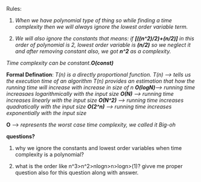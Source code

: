 Rules:
1. *When we have polynomial type of thing so while finding a time complexity then we will always ignore the lowest order variable term.*

2. *We will also ignore the constants*
    _that means: if **[((n^2)/2)+(n/2)]** in this order of polynomial is 2, lowest order variable is **(n/2)** so we neglect it and after removing constant also, we got **n^2** as a complexity._

*Time complexity can be constant.**O(const)***

**Formal Defination**:
*T(n) is a directly proportional function.*
*T(n) --> tells us the execution time of an algorithm*
*T(n) provides an estimation that how the running time will increase with increase in size of n*
_**O(logN)**--> running time increasaes logarithmically with the input size_
_**O(N)** --> running time increases linearly with the input size_
_**O(N^2)** --> running time increases quadratically with the input size_
_**O(2^n)** --> running time increases exponentially with the input size_

**O** --> _represents the worst case time complexity, we called it Big-oh_


**questions?**
1. why we ignore the constants and lowest order variables when time complexity is a polynomial?

2. what is the order like n^3>n^2>nlogn>n>logn>(1)? givve me proper question also for this question along with answer.


